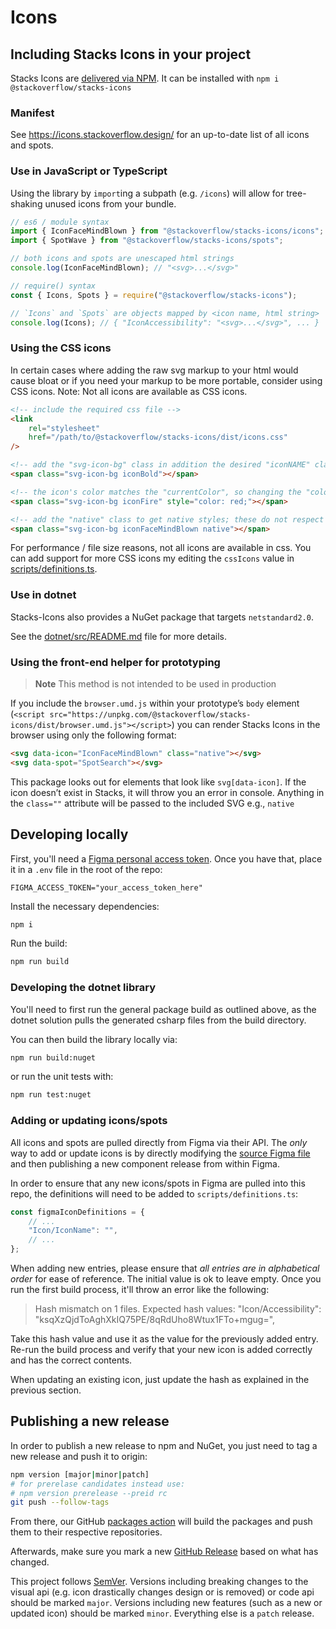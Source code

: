 # Icons

## Including Stacks Icons in your project

Stacks Icons are [delivered via NPM](https://www.npmjs.com/package/@stackoverflow/stacks-icons). It can be installed with `npm i @stackoverflow/stacks-icons`

### Manifest

See <https://icons.stackoverflow.design/> for an up-to-date list of all icons and spots.

### Use in JavaScript or TypeScript

Using the library by `import`ing a subpath (e.g. `/icons`) will allow for tree-shaking unused icons from your bundle.

```js
// es6 / module syntax
import { IconFaceMindBlown } from "@stackoverflow/stacks-icons/icons";
import { SpotWave } from "@stackoverflow/stacks-icons/spots";

// both icons and spots are unescaped html strings
console.log(IconFaceMindBlown); // "<svg>...</svg>"

// require() syntax
const { Icons, Spots } = require("@stackoverflow/stacks-icons");

// `Icons` and `Spots` are objects mapped by <icon name, html string>
console.log(Icons); // { "IconAccessibility": "<svg>...</svg>", ... }
```

### Using the CSS icons

In certain cases where adding the raw svg markup to your html would cause bloat or if you need your markup to be more portable, consider using CSS icons. Note: Not all icons are available as CSS icons.

```html
<!-- include the required css file -->
<link
    rel="stylesheet"
    href="/path/to/@stackoverflow/stacks-icons/dist/icons.css"
/>

<!-- add the "svg-icon-bg" class in addition the desired "iconNAME" class -->
<span class="svg-icon-bg iconBold"></span>

<!-- the icon's color matches the "currentColor", so changing the "color" property will change the icon color -->
<span class="svg-icon-bg iconFire" style="color: red;"></span>

<!-- add the "native" class to get native styles; these do not respect "currentColor" changes -->
<span class="svg-icon-bg iconFaceMindBlown native"></span>
```

For performance / file size reasons, not all icons are available in css. You can add support for more CSS icons my editing the `cssIcons` value in [scripts/definitions.ts](scripts/definitions.ts).

### Use in dotnet

Stacks-Icons also provides a NuGet package that targets `netstandard2.0`.

See the [dotnet/src/README.md](dotnet/src/README.md) file for more details.

### Using the front-end helper for prototyping

> **Note**
> This method is not intended to be used in production

If you include the `browser.umd.js` within your prototype’s `body` element (`<script src="https://unpkg.com/@stackoverflow/stacks-icons/dist/browser.umd.js"></script>`) you can render Stacks Icons in the browser using only the following format:

```html
<svg data-icon="IconFaceMindBlown" class="native"></svg>
<svg data-spot="SpotSearch"></svg>
```

This package looks out for elements that look like `svg[data-icon]`. If the icon doesn’t exist in Stacks, it will throw you an error in console. Anything in the `class=""` attribute will be passed to the included SVG e.g., `native`

## Developing locally

First, you'll need a [Figma personal access token](https://www.figma.com/developers/api#access-tokens). Once you have that, place it in a `.env` file in the root of the repo:

```env
FIGMA_ACCESS_TOKEN="your_access_token_here"
```

Install the necessary dependencies:

```sh
npm i
```

Run the build:

```sh
npm run build
```

### Developing the dotnet library

You'll need to first run the general package build as outlined above, as the dotnet solution pulls the generated csharp files from the build directory.

You can then build the library locally via:

```sh
npm run build:nuget
```

or run the unit tests with:

```sh
npm run test:nuget
```

### Adding or updating icons/spots

All icons and spots are pulled directly from Figma via their API. The _only_ way to add or update icons is by directly modifying the [source Figma file](https://www.figma.com/file/NxAqQAi9i5XsrZSm1WYj6tsM) and then publishing a new component release from within Figma.

In order to ensure that any new icons/spots in Figma are pulled into this repo, the definitions will need to be added to `scripts/definitions.ts`:

```ts
const figmaIconDefinitions = {
    // ...
    "Icon/IconName": "",
    // ...
};
```

When adding new entries, please ensure that _all entries are in alphabetical order_ for ease of reference. The initial value is ok to leave empty. Once you run the first build process, it'll throw an error like the following:

> Hash mismatch on 1 files. Expected hash values:
> "Icon/Accessibility": "ksqXzQjdToAghXkIQ75PE/8qRdUho8Wtux1FTo+mgug=",

Take this hash value and use it as the value for the previously added entry. Re-run the build process and verify that your new icon is added correctly and has the correct contents.

When updating an existing icon, just update the hash as explained in the previous section.

## Publishing a new release

In order to publish a new release to npm and NuGet, you just need to tag a new release and push it to origin:

```sh
npm version [major|minor|patch]
# for prerelase candidates instead use:
# npm version prerelease --preid rc 
git push --follow-tags
```

From there, our GitHub [packages action](.github/workflows/packages.yml) will build the packages and push them to their respective repositories.

Afterwards, make sure you mark a new [GitHub Release](https://github.com/StackExchange/Stacks-Icons/releases/new) based on what has changed.

This project follows [SemVer](https://semver.org/). Versions including breaking changes to the visual api (e.g. icon drastically changes design or is removed) or code api should be marked `major`. Versions including new features (such as a new or updated icon) should be marked `minor`. Everything else is a `patch` release.
